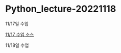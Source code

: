 # Python_lecture-20221118

11/17일 수업

[11/17 수업 소스](Day1117/1-06Function_Decorator.ipynb)

11/18일 수업
